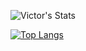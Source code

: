 ![Victor's Stats](https://github-readme-stats.vercel.app/api?username=VictorBetsch&hide=prs,issues&show_icons=true&theme=algolia)

[![Top Langs](https://github-readme-stats.vercel.app/api/top-langs/?username=VictorBetsch&layout=compact&theme=algolia)](https://github.com/anuraghazra/github-readme-stats)
